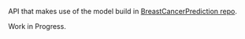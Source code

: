 API that makes use of the model build in [BreastCancerPrediction repo](https://github.com/mcollpol/BreastCancerPrediction).

Work in Progress.
